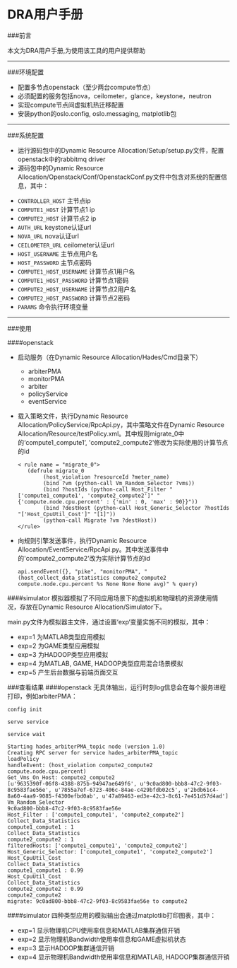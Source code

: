 DRA用户手册
===================

###前言

本文为DRA用户手册,为使用该工具的用户提供帮助


----------


###环境配置

 - 配置多节点openstack（至少两台compute节点）
 - 必须配置的服务包括nova，ceilometer，glance，keystone，neutron
 - 实现compute节点间虚拟机热迁移配置
 - 安装python的oslo.config, oslo.messaging, matplotlib包


----------


###系统配置

 - 运行源码包中的Dynamic Resource Allocation/Setup/setup.py文件，配置openstack中的rabbitmq driver
 - 源码包中的Dynamic Resource Allocation/Openstack/Conf/OpenstackConf.py文件中包含对系统的配置信息，其中：


  + `CONTROLLER_HOST` 主节点ip
  + `COMPUTE1_HOST` 计算节点1 ip
  + `COMPUTE2_HOST` 计算节点2 ip
  + `AUTH_URL` keystone认证url
  + `NOVA_URL` nova认证url
  + `CEILOMETER_URL` ceilometer认证url
  + `HOST_USERNAME` 主节点用户名
  + `HOST_PASSWORD` 主节点密码
  + `COMPUTE1_HOST_USERNAME` 计算节点1用户名
  + `COMPUTE1_HOST_PASSWORD` 计算节点1密码
  + `COMPUTE2_HOST_USERNAME` 计算节点2用户名
  + `COMPUTE2_HOST_PASSWORD` 计算节点2密码
  + `PARAMS` 命令执行环境变量
 


----------


###使用

####openstack
 - 启动服务（在Dynamic Resource Allocation/Hades/Cmd目录下）
   + arbiterPMA
   + monitorPMA
   + arbiter
   + policyService
   + eventService
 
 - 载入策略文件，执行Dynamic Resource Allocation/PolicyService/RpcApi.py，其中策略文件在Dynamic Resource Allocation/Resource/testPolicy.xml。其中规则migrate_0中的‘compute1_compute1’, 'compute2_compute2'修改为实际使用的计算节点的id

    ```
    < rule name = "migrate_0">
       (defrule migrate_0
            (host_violation ?resourceId ?meter_name)
            (bind ?vm (python-call Vm_Random_Selector ?vms))
            (bind ?hostIds (python-call Host_Filter "['compute1_compute1', 'compute2_compute2']" "{'compute.node.cpu.percent' : {'min' : 0, 'max' : 90}}"))
            (bind ?destHost (python-call Host_Generic_Selector ?hostIds "['Host_CpuUtil_Cost']" "[1]"))
            (python-call Migrate ?vm ?destHost))
    </rule>
    ```
    

 - 向规则引擎发送事件，执行Dynamic Resource Allocation/EventService/RpcApi.py。其中发送事件中的'compute2_compute2'改为实际计算节点的id
	```
	api.sendEvent({}, "pike", "monitorPMA", "(host_collect_data_statistics compute2_compute2 compute.node.cpu.percent %s None None None avg)" % query)
	```

####simulator
模拟器模拟了不同应用场景下的虚拟机和物理机的资源使用情况，存放在Dynamic Resource Allocation/Simulator下。

main.py文件为模拟器主文件，通过设置‘exp‘变量实施不同的模拟，其中：

- exp=1 为MATLAB类型应用模拟
- exp=2 为GAME类型应用模拟
- exp=3 为HADOOP类型应用模拟
- exp=4 为MATLAB, GAME, HADOOP类型应用混合场景模拟
- exp=5 产生后台数据与前端页面交互

###查看结果
####openstack
无具体输出，运行时刻log信息会在每个服务进程打印，例如arbiterPMA：
```
config init

serve service

service wait

Starting hades_arbiterPMA_topic node (version 1.0)
Creating RPC server for service hades_arbiterPMA_topic
loadPolicy
handleEvent: (host_violation compute2_compute2 compute.node.cpu.percent)
Get_Vms_On_Host: compute2_compute2
[u'9635390f-06f8-4388-875b-94947ae649f6', u'9c0ad800-bbb8-47c2-9f03-8c9583fae56e', u'7855a7ef-6723-406c-84ae-c429bfdb02c5', u'2bdb61c4-8a60-4aa9-9085-f4300efbd0ab', u'47a89463-ed3e-42c3-8c61-7e451d57d4ad']
Vm_Random_Selector
9c0ad800-bbb8-47c2-9f03-8c9583fae56e
Host_Filter : ['compute1_compute1', 'compute2_compute2']
Collect_Data_Statistics
compute1_compute1 : 1
Collect_Data_Statistics
compute2_compute2 : 1
filteredHosts: ['compute1_compute1', 'compute2_compute2']
Host_Generic_Selector: ['compute1_compute1', 'compute2_compute2']
Host_CpuUtil_Cost
Collect_Data_Statistics
compute1_compute1 : 0.99
Host_CpuUtil_Cost
Collect_Data_Statistics
compute2_compute2 : 0.99
compute2_compute2
migrate: 9c0ad800-bbb8-47c2-9f03-8c9583fae56e to compute2
```

####simulator
四种类型应用的模拟输出会通过matplotlib打印图表，其中：

 - exp=1 显示物理机CPU使用率信息和MATLAB集群通信开销
 - exp=2 显示物理机Bandwidth使用率信息和GAME虚拟机状态
 - exp=3 显示HADOOP集群通信开销
 - exp=4 显示物理机Bandwidth使用率信息和MATLAB, HADOOP集群通信开销